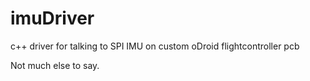 # imuDriver
c++ driver for talking to SPI IMU on custom oDroid flightcontroller pcb

Not much else to say.
